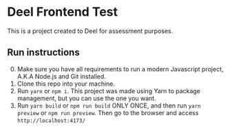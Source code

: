 # Deel Frontend Test

This is a project created to Deel for assessment purposes.

## Run instructions

0. Make sure you have all requirements to run a modern Javascript project, A.K.A Node.js and Git installed.
1. Clone this repo into your machine.
2. Run `yarn` or `npm i`. This project was made using Yarn to package management, but you can use the one you want.
3. Run `yarn build` or `npm run build` ONLY ONCE, and then run `yarn preview` or `npm run preview`. Then go to the browser and access `http://localhost:4173/`
